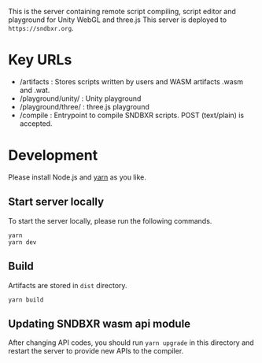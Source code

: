This is the server containing remote script compiling, script editor and playground for Unity WebGL and three.js
This server is deployed to `https://sndbxr.org`.

# Key URLs
- /artifacts : Stores scripts written by users and WASM artifacts .wasm and .wat.
- /playground/unity/ : Unity playground
- /playground/three/ : three.js playground
- /compile : Entrypoint to compile SNDBXR scripts. POST (text/plain) is accepted.

# Development
Please install Node.js and [yarn](https://yarnpkg.com/) as you like.

## Start server locally
To start the server locally, please run the following commands.
```
yarn
yarn dev
```

## Build
Artifacts are stored in `dist` directory.
```
yarn build
```

## Updating SNDBXR wasm api module
After changing API codes, you should run `yarn upgrade` in this directory and restart the server to provide new APIs to the compiler.
